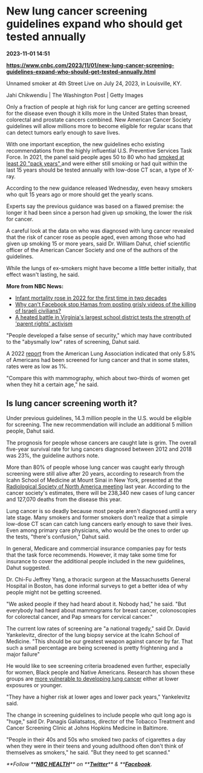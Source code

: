 # New lung cancer screening guidelines expand who should get tested annually

**2023-11-01 14:51**

**https://www.cnbc.com/2023/11/01/new-lung-cancer-screening-guidelines-expand-who-should-get-tested-annually.html**

Unnamed smoker at 4th Street Live on July 24, 2023, in Louisville, KY.

Jahi Chikwendiu | The Washington Post | Getty Images

Only a fraction of people at high risk for lung cancer are getting screened for the disease even though it kills more in the United States than breast, colorectal and prostate cancers combined. New American Cancer Society guidelines will allow millions more to become eligible for regular scans that can detect tumors early enough to save lives.

With one important exception, the new guidelines echo existing recommendations from the highly influential U.S. Preventive Services Task Force. In 2021, the panel said people ages 50 to 80 who had [smoked at least 20 "pack years" ](https://www.nbcnews.com/health/health-news/new-lung-cancer-screening-guidelines-include-more-black-smokers-women-n1260229)and were either still smoking or had quit within the last 15 years should be tested annually with low-dose CT scan, a type of X-ray.

According to the new guidance released Wednesday, even heavy smokers who quit 15 years ago or more should get the yearly scans.

Experts say the previous guidance was based on a flawed premise: the longer it had been since a person had given up smoking, the lower the risk for cancer.

A careful look at the data on who was diagnosed with lung cancer revealed that the risk of cancer rose as people aged, even among those who had given up smoking 15 or more years, said Dr. William Dahut, chief scientific officer of the American Cancer Society and one of the authors of the guidelines.

While the lungs of ex-smokers might have become a little better initially, that effect wasn't lasting, he said.

**More from NBC News:**

*   [Infant mortality rose in 2022 for the first time in two decades](https://www.nbcnews.com/health/health-news/infant-mortality-rose-2022-first-time-two-decades-rcna122995)
*   [Why can't Facebook stop Hamas from posting grisly videos of the killing of Israeli civilians?](https://www.nbcnews.com/news/investigations/cant-facebook-stop-hamas-posting-grisly-videos-killing-israeli-civilia-rcna122966)
*   [A heated battle in Virginia's largest school district tests the strength of 'parent rights' activism](https://www.nbcnews.com/news/us-news/glenn-youngkin-virginia-policy-fairfax-county-school-board-rcna122754)

"People developed a false sense of security," which may have contributed to the "abysmally low" rates of screening, Dahut said.

A 2022 [report](https://www.lung.org/media/press-releases/state-of-lung-cancer-2022) from the American Lung Association indicated that only 5.8% of Americans had been screened for lung cancer and that in some states, rates were as low as 1%.

"Compare this with mammography, which about two-thirds of women get when they hit a certain age," he said.

Is lung cancer screening worth it?
----------------------------------

Under previous guidelines, 14.3 million people in the U.S. would be eligible for screening. The new recommendation will include an additional 5 million people, Dahut said.

The prognosis for people whose cancers are caught late is grim. The overall five-year survival rate for lung cancers diagnosed between 2012 and 2018 was 23%, the guideline authors note.

More than 80% of people whose lung cancer was caught early through screening were still alive after 20 years, according to research from the Icahn School of Medicine at Mount Sinai in New York, presented at the [Radiological Society of North America meeting](https://press.rsna.org/timssnet/media/pressreleases/14_pr_target.cfm?id=2380) last year. According to the cancer society's estimates, there will be 238,340 new cases of lung cancer and 127,070 deaths from the disease this year.

Lung cancer is so deadly because most people aren't diagnosed until a very late stage. Many smokers and former smokers don't realize that a simple low-dose CT scan can catch lung cancers early enough to save their lives. Even among primary care physicians, who would be the ones to order up the tests, "there's confusion," Dahut said. 

In general, Medicare and commercial insurance companies pay for tests that the task force recommends. However, it may take some time for insurance to cover the additional people included in the new guidelines, Dahut suggested.

Dr. Chi-Fu Jeffrey Yang, a thoracic surgeon at the Massachusetts General Hospital in Boston, has done informal surveys to get a better idea of why people might not be getting screened.

"We asked people if they had heard about it. Nobody had," he said. "But everybody had heard about mammograms for breast cancer, colonoscopies for colorectal cancer, and Pap smears for cervical cancer."

The current low rates of screening are "a national tragedy," said Dr. David Yankelevitz, director of the lung biopsy service at the Icahn School of Medicine. "This should be our greatest weapon against cancer by far. That such a small percentage are being screened is pretty frightening and a major failure"

He would like to see screening criteria broadened even further, especially for women, Black people and Native Americans. Research has shown these groups are [more vulnerable to developing lung cancer](https://www.lung.org/getmedia/87a67675-a8ff-450f-bc82-f9a4631c84cd/infographics-lung-cancer-and-black-men-final.pdf) either at lower exposures or younger.

"They have a higher risk at lower ages and lower pack years," Yankelevitz said.

The change in screening guidelines to include people who quit long ago is "huge," said Dr. Panagis Galiatsatos, director of the Tobacco Treatment and Cancer Screening Clinic at Johns Hopkins Medicine in Baltimore.

"People in their 40s and 50s who smoked two packs of cigarettes a day when they were in their teens and young adulthood often don't think of themselves as smokers," he said. "But they need to get scanned."

_**Follow **_[_**NBC HEALTH**_](https://www.nbcnews.com/health)_** on **_[_**Twitter**_](https://twitter.com/NBCNewsHealth)_** & **_[_**Facebook**_](https://www.facebook.com/NBCNewsHealth/).